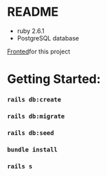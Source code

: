 # README
* ruby 2.6.1<br>
* PostgreSQL database<br>

[Fronted](https://github.com/Samanthaponce5/thePlasticJourney-frontend)for this project

# Getting Started:<br>
### `rails db:create`<br>
### `rails db:migrate`<br>
### `rails db:seed`<br>
### `bundle install`<br>
### `rails s`<br>
